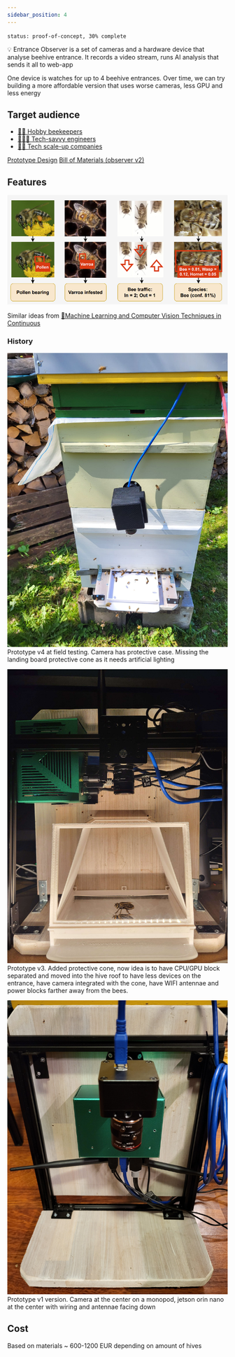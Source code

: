 ```yaml
---
sidebar_position: 4
---
```

`status: proof-of-concept, 30% complete`

💡 Entrance Observer is a set of cameras and a hardware device that analyse beehive entrance. It records a video stream, runs AI analysis that sends it all to web-app

One device is watches for up to 4 beehive entrances. Over time, we can try building a more affordable version that uses worse cameras, less GPU and less energy
## Target audience

- [🧑‍🚀 Hobby beekeepers](../clients/🧑‍🚀%20Hobby%20beekeepers.md)
- [👨🏻‍💻 Tech-savvy engineers](../clients/👨🏻‍💻%20Tech-savvy%20engineers.md)
- [👩🏻 Tech scale-up companies](../clients/👩🏻%20Tech%20scale-up%20companies.md)


[Prototype Design](https://www.notion.so/Prototype-Design-8fc6ea808b95434da228c48b6d195f12?pvs=21)
[Bill of Materials (observer v2)](https://www.notion.so/Bill-of-Materials-observer-v2-903d592290024f3eb48991fcdf1d80f0?pvs=21)

## Features
![](../../img/Screenshot%202024-05-21%20at%2014.49.54.png)

Similar ideas from [🔬Machine Learning and Computer Vision Techniques in Continuous](https://www.notion.so/gratheon/Machine-Learning-and-Computer-Vision-Techniques-in-Continuous-Beehive-Monitoring-Applications-A-Sur-a7250330ded54fccb9c6765407372708?pvs=24)


### History
![](../../img/436202645_10161734083722973_395574856169740131_n.jpg)
Prototype v4 at field testing. Camera has protective case. Missing the landing board protective cone as it needs artificial lighting

![](../../img/gatehousev3.jpg)
Prototype v3. Added protective cone, now idea is to have CPU/GPU block separated and moved into the hive roof to have less devices on the entrance, have camera integrated with the cone, have WIFI antennae and power blocks farther away from the bees.

![](../../img/1000004899.jpg)
Prototype v1 version. Camera at the center on a monopod, jetson orin nano at the center with wiring and antennae facing down


## Cost

Based on materials ~ 600-1200 EUR depending on amount of hives